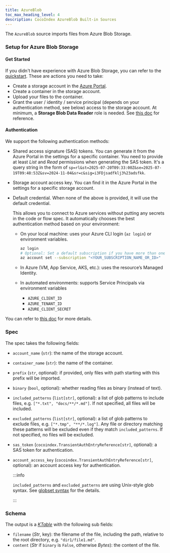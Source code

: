 ```yaml
---
title: AzureBlob
toc_max_heading_level: 4
description: CocoIndex AzureBlob Built-in Sources
---
```


The `AzureBlob` source imports files from Azure Blob Storage.

### Setup for Azure Blob Storage

#### Get Started

If you didn't have experience with Azure Blob Storage, you can refer to the [quickstart](https://learn.microsoft.com/en-us/azure/storage/blobs/storage-quickstart-blobs-portal).
These are actions you need to take:

*   Create a storage account in the [Azure Portal](https://portal.azure.com/).
*   Create a container in the storage account.
*   Upload your files to the container.
*   Grant the user / identity / service principal (depends on your authentication method, see below) access to the storage account. At minimum, a **Storage Blob Data Reader** role is needed. See [this doc](https://learn.microsoft.com/en-us/azure/storage/blobs/authorize-data-operations-portal) for reference.

#### Authentication

We support the following authentication methods:

*   Shared access signature (SAS) tokens.
    You can generate it from the Azure Portal in the settings for a specific container.
    You need to provide at least *List* and *Read* permissions when generating the SAS token.
    It's a query string in the form of
    `sp=rl&st=2025-07-20T09:33:00Z&se=2025-07-19T09:48:53Z&sv=2024-11-04&sr=c&sig=i3FDjsadfklj3%23adsfkk`.

*   Storage account access key. You can find it in the Azure Portal in the settings for a specific storage account.

*   Default credential. When none of the above is provided, it will use the default credential.

    This allows you to connect to Azure services without putting any secrets in the code or flow spec.
    It automatically chooses the best authentication method based on your environment:

    *   On your local machine: uses your Azure CLI login (`az login`) or environment variables.

        ```sh
        az login
        # Optional: Set a default subscription if you have more than one
        az account set --subscription "<YOUR_SUBSCRIPTION_NAME_OR_ID>"
        ```
    *   In Azure (VM, App Service, AKS, etc.): uses the resource’s Managed Identity.
    *   In automated environments: supports Service Principals via environment variables
        *   `AZURE_CLIENT_ID`
        *   `AZURE_TENANT_ID`
        *   `AZURE_CLIENT_SECRET`

You can refer to [this doc](https://learn.microsoft.com/en-us/azure/developer/python/sdk/authentication/overview) for more details.

### Spec

The spec takes the following fields:

*   `account_name` (`str`): the name of the storage account.
*   `container_name` (`str`): the name of the container.
*   `prefix` (`str`, optional): if provided, only files with path starting with this prefix will be imported.
*   `binary` (`bool`, optional): whether reading files as binary (instead of text).
*   `included_patterns` (`list[str]`, optional): a list of glob patterns to include files, e.g. `["*.txt", "docs/**/*.md"]`.
    If not specified, all files will be included.
*   `excluded_patterns` (`list[str]`, optional): a list of glob patterns to exclude files, e.g. `["*.tmp", "**/*.log"]`.
    Any file or directory matching these patterns will be excluded even if they match `included_patterns`.
    If not specified, no files will be excluded.
*   `sas_token` (`cocoindex.TransientAuthEntryReference[str]`, optional): a SAS token for authentication.
*   `account_access_key` (`cocoindex.TransientAuthEntryReference[str]`, optional): an account access key for authentication.

    :::info

    `included_patterns` and `excluded_patterns` are using Unix-style glob syntax. See [globset syntax](https://docs.rs/globset/latest/globset/index.html#syntax) for the details.

    :::

### Schema

The output is a [*KTable*](/docs/core/data_types#ktable) with the following sub fields:

*   `filename` (*Str*, key): the filename of the file, including the path, relative to the root directory, e.g. `"dir1/file1.md"`.
*   `content` (*Str* if `binary` is `False`, otherwise *Bytes*): the content of the file.

